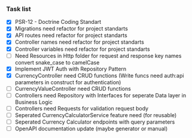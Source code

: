 ### Task list

- [x] PSR-12 - Doctrine Coding Standart
- [x] Migrations need refactor for project standarts
- [x] API routes need refactor for project standarts
- [x] Controller names need refactor for project standarts
- [x] Controller variables need refactor for project standarts
- [ ] Need Resources in Http folder for request and response key names convert snake_case to camelCase
- [x] Implement JWT Auth with Repository Pattern
- [x] CurrencyController need CRUD functions (Write funcs need auth:api parameters in construct for authentication)
- [ ] CurrencyValueController need CRUD functions
- [ ] Controllers need Repository with Interfaces for seperate Data layer in Business Logic
- [ ] Controllers need Requests for validation request body
- [ ] Seperated CurrencyCalculatorService feature need (for reusable) 
- [ ] Seperated Currency Calculator endpoints with query parameters
- [ ] OpenAPI documentation update (maybe generator or manual)